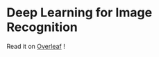 # Deep Learning for Image Recognition

Read it on [Overleaf](https://www.overleaf.com/read/fpyqgfpvvnmp) !